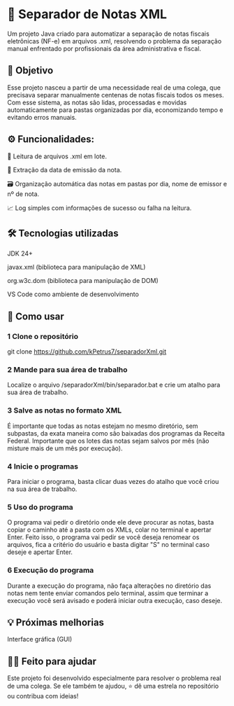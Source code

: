 # 🧾 Separador de Notas XML
Um projeto Java criado para automatizar a separação de notas fiscais eletrônicas (NF-e) em arquivos .xml, resolvendo o problema da separação manual enfrentado por profissionais da área administrativa e fiscal.

## 📌 Objetivo
Esse projeto nasceu a partir de uma necessidade real de uma colega, que precisava separar manualmente centenas de notas fiscais todos os meses. Com esse sistema, as notas são lidas, processadas e movidas automaticamente para pastas organizadas por dia, economizando tempo e evitando erros manuais.

## ⚙️ Funcionalidades:

📂 Leitura de arquivos .xml em lote.

📅 Extração da data de emissão da nota.

🗃️ Organização automática das notas em pastas por dia, nome de emissor e nº de nota.

📈 Log simples com informações de sucesso ou falha na leitura.

## 🛠️ Tecnologias utilizadas

JDK 24+

javax.xml (biblioteca para manipulação de XML)

org.w3c.dom (biblioteca para manipulação de DOM)

VS Code como ambiente de desenvolvimento

## 🚀 Como usar

### 1 Clone o repositório

git clone https://github.com/kPetrus7/separadorXml.git

### 2 Mande para sua área de trabalho

Localize o arquivo /separadorXml/bin/separador.bat e crie um atalho para sua área de trabalho.

### 3 Salve as notas no formato XML

É importante que todas as notas estejam no mesmo diretório,
sem subpastas, da exata maneira como são baixadas dos programas da Receita Federal. Importante que os lotes das notas sejam salvos por mês (não misture mais de um mês por execução).

### 4 Inicie o programas

Para iniciar o programa, basta clicar duas vezes do atalho que você criou na sua área de trabalho.

### 5 Uso do programa

O programa vai pedir o diretório onde ele deve procurar as notas, basta copiar o caminho até a pasta com os XMLs, colar no terminal e apertar Enter. Feito isso, o programa vai pedir se você deseja renomear os arquivos, fica a critério do usuário e basta digitar "S" no terminal caso deseje e apertar Enter.

### 6 Execução do programa

Durante a execução do programa, não faça alterações no diretório das notas nem tente enviar comandos pelo terminal, assim que terminar a execução você será avisado e poderá iniciar outra execução, caso deseje.

## 💡 Próximas melhorias

Interface gráfica (GUI)


## 🙋‍♀️ Feito para ajudar
Este projeto foi desenvolvido especialmente para resolver o problema real de uma colega. Se ele também te ajudou, ⭐ dê uma estrela no repositório ou contribua com ideias!


